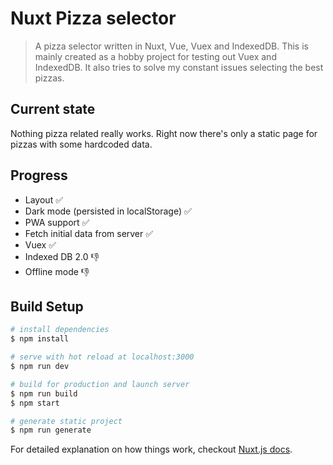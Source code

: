 # Nuxt Pizza selector

> A pizza selector written in Nuxt, Vue, Vuex and IndexedDB. This is mainly created as a hobby project for testing out Vuex and IndexedDB. It also tries to solve my constant issues selecting the best pizzas.

## Current state

Nothing pizza related really works.
Right now there's only a static page for pizzas with some hardcoded data.

## Progress

* Layout ✅
* Dark mode (persisted in localStorage) ✅
* PWA support ✅
* Fetch initial data from server ✅
* Vuex ✅
* Indexed DB 2.0 👎
* Offline mode 👎

## Build Setup

``` bash
# install dependencies
$ npm install

# serve with hot reload at localhost:3000
$ npm run dev

# build for production and launch server
$ npm run build
$ npm start

# generate static project
$ npm run generate
```

For detailed explanation on how things work, checkout [Nuxt.js docs](https://nuxtjs.org).
